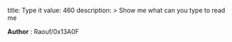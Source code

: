 title: Type it
value: 460
description: > Show me what can you type to read me

**Author** : Raouf/0x13A0F
